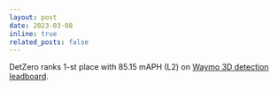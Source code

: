 ```yaml
---
layout: post
date: 2023-03-08
inline: true
related_posts: false
---
```


DetZero ranks 1-st place with 85.15 mAPH (L2) on [Waymo 3D detection leadboard](https://waymo.com/open/challenges/2020/3d-detection/).